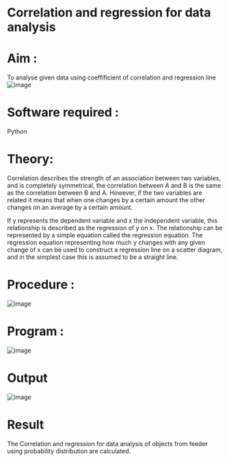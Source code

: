 # Correlation and regression for data analysis
# Aim : 

To analyse given data using coeffificient of correlation and regression line
![image](https://user-images.githubusercontent.com/104613195/168224136-d6b64e64-7d3d-4775-9337-c8f96fe41f2d.png)


# Software required :  

Python

# Theory:

Correlation describes the strength of an association between two variables, and is completely symmetrical, the correlation between A and B is the same as the correlation between B and A. However, if the two variables are related it means that when one changes by a certain amount the other changes on an average by a certain amount.  

If y represents the dependent variable and x the independent variable, this relationship is described as the regression of y on x. The relationship can be represented by a simple equation called the regression equation. The regression equation representing how much y changes with any given change of x can be used to construct a regression line on a scatter diagram, and in the simplest case this is assumed to be a straight line.

# Procedure :

![image](https://user-images.githubusercontent.com/104613195/168225866-ac8f6610-bdc3-4ac2-a24e-2b24ba08e189.png)

# Program :

![image](https://github.com/Nandakesore0210/Correlation_Regression/assets/149365088/0ff4fe50-9cef-4014-9d33-f990d7acaef9)

# Output 

![image](https://github.com/Nandakesore0210/Correlation_Regression/assets/149365088/10fc8b8b-b8aa-4085-8a8b-3593dac490a6)

# Result
The Correlation and regression for data analysis of objects from feeder using probability distribution are calculated.




